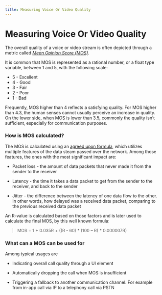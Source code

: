```yaml
---
title: Measuring Voice Or Video Quality
---
```


# Measuring Voice Or Video Quality

The overall quality of a voice or video stream is often depicted through a metric called [*Mean Opinion Score (MOS)*](https://en.wikipedia.org/wiki/Mean_opinion_score).

It is common that MOS is represented as a rational number, or a float type variable, between 1 and 5, with the following scale: 

* 5 - Excellent
* 4 - Good
* 3 - Fair
* 2 - Poor 
* 1 - Bad

Frequently, MOS higher than 4 reflects a satisfying quality. For MOS higher than 4.3, the human senses cannot usually perceive an increase in quality. On the lower side, when MOS is lower than 3.5, commonly the quality isn’t sufficient, especially for communication purposes.


### How is MOS calculated?

The MOS is calculated using an [agreed upon formula](https://docs.telcobridges.com/tbwiki/MOS), which utilizes multiple features of the data steam passed over the network. Among those features, the ones with the most significant impact are: 

* Packet loss - the amount of data packets that never made it from the sender to the receiver

* Latency - the time it takes a data packet to get from the sender to the receiver, and back to the sender

* Jitter - the difference between the latency of one data flow to the other. In other words, how delayed was a received data packet, comparing to the previous received data packet


An R-value is calculated based on those factors and is later used to calculate the final MOS, by this well known formula:  
> MOS = 1 + 0.035R + ((R - 60) * (100 – R) * 0.000007R)



### What can a MOS can be used for

Among typical usages are 

* Indicating overall call quality through a UI element

* Automatically dropping the call when MOS is insufficient
 
* Triggering a fallback to another communication channel. For example from in-app call via IP to a telephony call via PSTN

